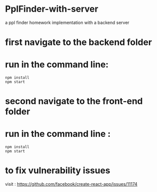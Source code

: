 # PplFinder-with-server
 a ppl finder  homework implementation with a backend server
 
 # first navigate to the backend folder 
  # run in the command line:
    npm install 
    npm start

# second navigate to the front-end folder 
 # run in the command line : 
    npm install
    npm start
    
#  to fix vulnerability issues
visit : https://github.com/facebook/create-react-app/issues/11174
 
